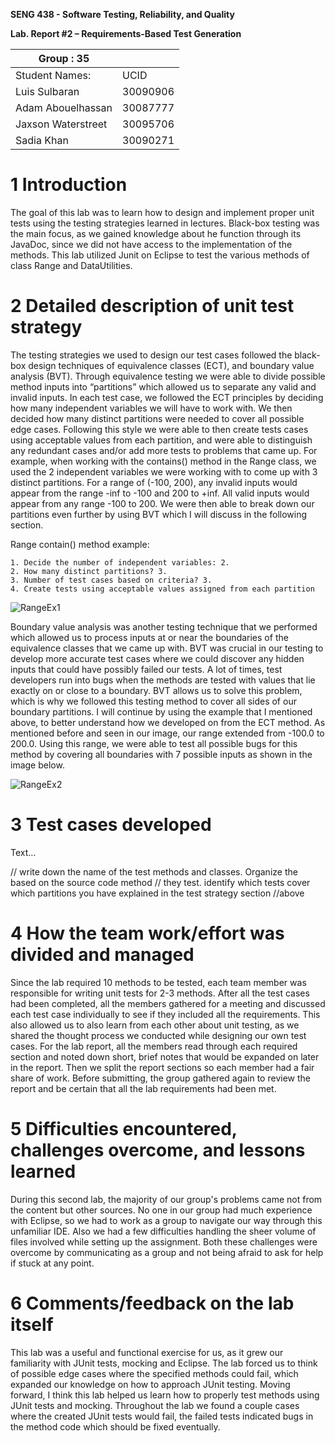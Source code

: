 **SENG 438 - Software Testing, Reliability, and Quality**

**Lab. Report \#2 – Requirements-Based Test Generation**

| Group \:  35     |            |
|-------------------|------------|
| Student Names:    |    UCID    |
| Luis Sulbaran     | 30090906   |
| Adam Abouelhassan | 30087777   |
| Jaxson Waterstreet| 30095706   |  
| Sadia Khan        | 30090271   |

# 1 Introduction

The goal of this lab was to learn how to design and implement proper unit tests using the testing strategies learned in lectures. Black-box testing was the main focus, as we gained knowledge about he function through its JavaDoc, since we did not have access to the implementation of the methods. This lab utilized Junit on Eclipse to test the various methods of class Range and DataUtilities. 

# 2 Detailed description of unit test strategy

The testing strategies we used to design our test cases followed the black-box design techniques of equivalence classes (ECT), and boundary value analysis (BVT). Through equivalence testing we were able to divide possible method inputs into “partitions” which allowed us to separate any valid and invalid inputs. In each test case, we followed the ECT principles by deciding how many independent variables we will have to work with. We then decided how many distinct partitions were needed to cover all possible edge cases. Following this style we were able to then create tests cases using acceptable values from each partition, and were able to distinguish any redundant cases and/or add more tests to problems that came up. For example, when working with the contains() method in the Range class, we used the 2 independent variables we were working with to come up with 3 distinct partitions. For a range of (-100, 200), any invalid inputs would appear from the range -inf to -100 and 200 to +inf. All valid inputs would appear from any range -100 to 200. We were then able to break down our partitions even further by using BVT which I will discuss in the following section.

Range contain() method example:

	1. Decide the number of independent variables: 2.
	2. How many distinct partitions? 3.
	3. Number of test cases based on criteria? 3.
	4. Create tests using acceptable values assigned from each partition

![RangeEx1](https://user-images.githubusercontent.com/81999006/153535520-dbb6cd04-d2eb-4052-bc2e-e0998c36b2a0.png)

Boundary value analysis was another testing technique that we performed which allowed us to process inputs at or near the boundaries of the equivalence classes that we came up with. BVT was crucial in our testing to develop more accurate test cases where we could discover any hidden inputs that could have possibly failed our tests. A lot of times, test developers run into bugs when the methods are tested with values that lie exactly on or close to a boundary. BVT allows us to solve this problem, which is why we followed this testing method to cover all sides of our boundary partitions. I will continue by using the example that I mentioned above, to better understand how we developed on from the ECT method. As mentioned before and seen in our image, our range extended from -100.0 to 200.0. Using this range, we were able to test all possible bugs for this method by covering all boundaries with 7 possible inputs as shown in the image below.

![RangeEx2](https://user-images.githubusercontent.com/81999006/153535522-668af948-a74f-4b14-809c-e2abd1e673ea.png)

# 3 Test cases developed

Text…

// write down the name of the test methods and classes. Organize the based on
the source code method // they test. identify which tests cover which partitions
you have explained in the test strategy section //above

# 4 How the team work/effort was divided and managed

Since the lab required 10 methods to be tested, each team member was responsible for writing unit tests for 2-3 methods. After all the test cases had been completed, all the members gathered for a meeting and discussed each test case individually to see if they included all the requirements. This also allowed us to also learn from each other about unit testing, as we shared the thought process we conducted while designing our own test cases. For the lab report, all the members read through each required section and noted down short, brief notes that would be expanded on later in the report. Then we split the report sections so each member had a fair share of work. Before submitting, the group gathered again to review the report and be certain that all the lab requirements had been met.

# 5 Difficulties encountered, challenges overcome, and lessons learned

During this second lab, the majority of our group's problems came not from the content but other sources. No one in our group had much experience with Eclipse, so we had to work as a group to navigate our way through this unfamiliar IDE. Also we had a few difficulties handling the sheer volume of files involved while setting up the assignment. Both these challenges were overcome by communicating as a group and not being afraid to ask for help if stuck at any point. 

# 6 Comments/feedback on the lab itself

This lab was a useful and functional exercise for us, as it grew our familiarity with JUnit tests, mocking and Eclipse. The lab forced us to think of possible edge cases where the specified methods could fail, which expanded our knowledge on how to approach JUnit testing. Moving forward, I think this lab helped us learn how to properly test methods using JUnit tests and mocking. Throughout the lab we found a couple cases where the created JUnit tests would fail, the failed tests indicated bugs in the method code which should be fixed eventually.

